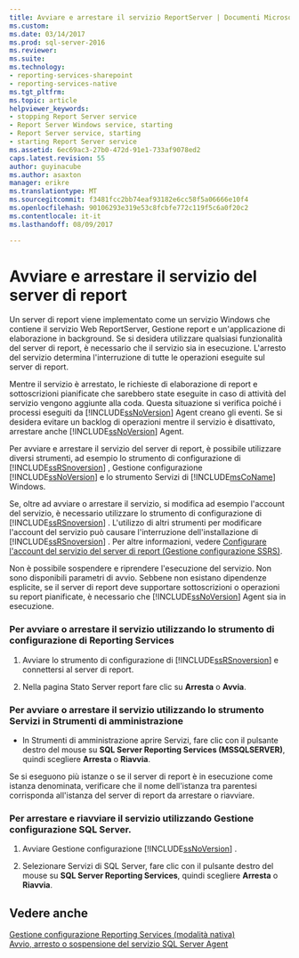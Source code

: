 ```yaml
---
title: Avviare e arrestare il servizio ReportServer | Documenti Microsoft
ms.custom: 
ms.date: 03/14/2017
ms.prod: sql-server-2016
ms.reviewer: 
ms.suite: 
ms.technology:
- reporting-services-sharepoint
- reporting-services-native
ms.tgt_pltfrm: 
ms.topic: article
helpviewer_keywords:
- stopping Report Server service
- Report Server Windows service, starting
- Report Server service, starting
- starting Report Server service
ms.assetid: 6ec69ac3-27b0-472d-91e1-733af9078ed2
caps.latest.revision: 55
author: guyinacube
ms.author: asaxton
manager: erikre
ms.translationtype: MT
ms.sourcegitcommit: f3481fcc2bb74eaf93182e6cc58f5a06666e10f4
ms.openlocfilehash: 90106293e319e53c8fcbfe772c119f5c6a0f20c2
ms.contentlocale: it-it
ms.lasthandoff: 08/09/2017

---
```

# <a name="start-and-stop-the-report-server-service"></a>Avviare e arrestare il servizio del server di report
  Un server di report viene implementato come un servizio Windows che contiene il servizio Web ReportServer, Gestione report e un'applicazione di elaborazione in background. Se si desidera utilizzare qualsiasi funzionalità del server di report, è necessario che il servizio sia in esecuzione. L'arresto del servizio determina l'interruzione di tutte le operazioni eseguite sul server di report.  
  
 Mentre il servizio è arrestato, le richieste di elaborazione di report e sottoscrizioni pianificate che sarebbero state eseguite in caso di attività del servizio vengono aggiunte alla coda. Questa situazione si verifica poiché i processi eseguiti da [!INCLUDE[ssNoVersion](../../includes/ssnoversion-md.md)] Agent creano gli eventi. Se si desidera evitare un backlog di operazioni mentre il servizio è disattivato, arrestare anche [!INCLUDE[ssNoVersion](../../includes/ssnoversion-md.md)] Agent.  
  
 Per avviare e arrestare il servizio del server di report, è possibile utilizzare diversi strumenti, ad esempio lo strumento di configurazione di [!INCLUDE[ssRSnoversion](../../includes/ssrsnoversion-md.md)] , Gestione configurazione [!INCLUDE[ssNoVersion](../../includes/ssnoversion-md.md)] e lo strumento Servizi di [!INCLUDE[msCoName](../../includes/msconame-md.md)] Windows.  
  
 Se, oltre ad avviare o arrestare il servizio, si modifica ad esempio l'account del servizio, è necessario utilizzare lo strumento di configurazione di [!INCLUDE[ssRSnoversion](../../includes/ssrsnoversion-md.md)] . L'utilizzo di altri strumenti per modificare l'account del servizio può causare l'interruzione dell'installazione di [!INCLUDE[ssRSnoversion](../../includes/ssrsnoversion-md.md)] . Per altre informazioni, vedere [Configurare l'account del servizio del server di report &#40;Gestione configurazione SSRS&#41;](../../reporting-services/install-windows/configure-the-report-server-service-account-ssrs-configuration-manager.md).  
  
 Non è possibile sospendere e riprendere l'esecuzione del servizio. Non sono disponibili parametri di avvio. Sebbene non esistano dipendenze esplicite, se il server di report deve supportare sottoscrizioni o operazioni su report pianificate, è necessario che [!INCLUDE[ssNoVersion](../../includes/ssnoversion-md.md)] Agent sia in esecuzione.  
  
### <a name="to-start-or-stop-the-service-using-the-reporting-services-configuration-tool"></a>Per avviare o arrestare il servizio utilizzando lo strumento di configurazione di Reporting Services  
  
1.  Avviare lo strumento di configurazione di [!INCLUDE[ssRSnoversion](../../includes/ssrsnoversion-md.md)] e connettersi al server di report.  
  
2.  Nella pagina Stato Server report fare clic su **Arresta** o **Avvia**.  
  
### <a name="to-start-or-stop-the-service-using-services-in-administrative-tools"></a>Per avviare o arrestare il servizio utilizzando lo strumento Servizi in Strumenti di amministrazione  
  
-   In Strumenti di amministrazione aprire Servizi, fare clic con il pulsante destro del mouse su **SQL Server Reporting Services (MSSQLSERVER)**, quindi scegliere **Arresta** o **Riavvia**.  
  
 Se si eseguono più istanze o se il server di report è in esecuzione come istanza denominata, verificare che il nome dell'istanza tra parentesi corrisponda all'istanza del server di report da arrestare o riavviare.  
  
### <a name="to-start-or-stop-the-service-using-sql-server-configuration-manager"></a>Per arrestare e riavviare il servizio utilizzando Gestione configurazione SQL Server.  
  
1.  Avviare Gestione configurazione [!INCLUDE[ssNoVersion](../../includes/ssnoversion-md.md)] .  
  
2.  Selezionare Servizi di SQL Server, fare clic con il pulsante destro del mouse su **SQL Server Reporting Services**, quindi scegliere **Arresta** o **Riavvia**.  
  
## <a name="see-also"></a>Vedere anche  
 [Gestione configurazione Reporting Services &#40;modalità nativa&#41;](../../reporting-services/install-windows/reporting-services-configuration-manager-native-mode.md)   
 [Avvio, arresto o sospensione del servizio SQL Server Agent](http://msdn.microsoft.com/library/c95a9759-dd30-4ab6-9ab0-087bb3bfb97c)  
  
  
